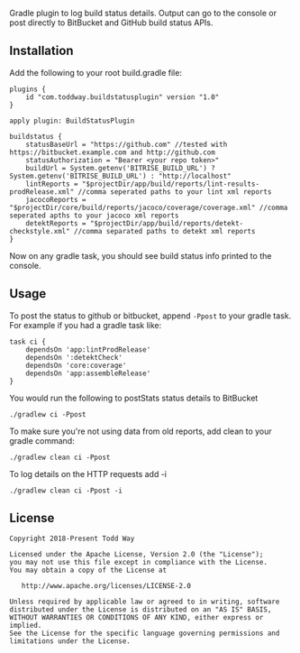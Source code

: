 Gradle plugin to log build status details.  Output can go to the console or post directly to BitBucket and GitHub build status APIs.

## Installation
Add the following to your root build.gradle file:

    plugins {
        id "com.toddway.buildstatusplugin" version "1.0"
    }

    apply plugin: BuildStatusPlugin

    buildstatus {
        statusBaseUrl = "https://github.com" //tested with https://bitbucket.example.com and http://github.com
        statusAuthorization = "Bearer <your repo token>"
        buildUrl = System.getenv('BITRISE_BUILD_URL') ? System.getenv('BITRISE_BUILD_URL') : "http://localhost"
        lintReports = "$projectDir/app/build/reports/lint-results-prodRelease.xml" //comma seperated paths to your lint xml reports
        jacocoReports = "$projectDir/core/build/reports/jacoco/coverage/coverage.xml" //comma seperated apths to your jacoco xml reports
        detektReports = "$projectDir/app/build/reports/detekt-checkstyle.xml" //comma separated paths to detekt xml reports
    }

Now on any gradle task, you should see build status info printed to the console.


## Usage
To post the status to github or bitbucket, append `-Ppost` to your gradle task.  For example if you had a gradle task like:

    task ci {
        dependsOn 'app:lintProdRelease'
        dependsOn ':detektCheck'
        dependsOn 'core:coverage'
        dependsOn 'app:assembleRelease'
    }

You would run the following to postStats status details to BitBucket

    ./gradlew ci -Ppost

To make sure you're not using data from old reports, add clean to your gradle command:

    ./gradlew clean ci -Ppost

To log details on the HTTP requests add -i

    ./gradlew clean ci -Ppost -i

License
-------

    Copyright 2018-Present Todd Way

    Licensed under the Apache License, Version 2.0 (the "License");
    you may not use this file except in compliance with the License.
    You may obtain a copy of the License at

       http://www.apache.org/licenses/LICENSE-2.0

    Unless required by applicable law or agreed to in writing, software
    distributed under the License is distributed on an "AS IS" BASIS,
    WITHOUT WARRANTIES OR CONDITIONS OF ANY KIND, either express or implied.
    See the License for the specific language governing permissions and
    limitations under the License.